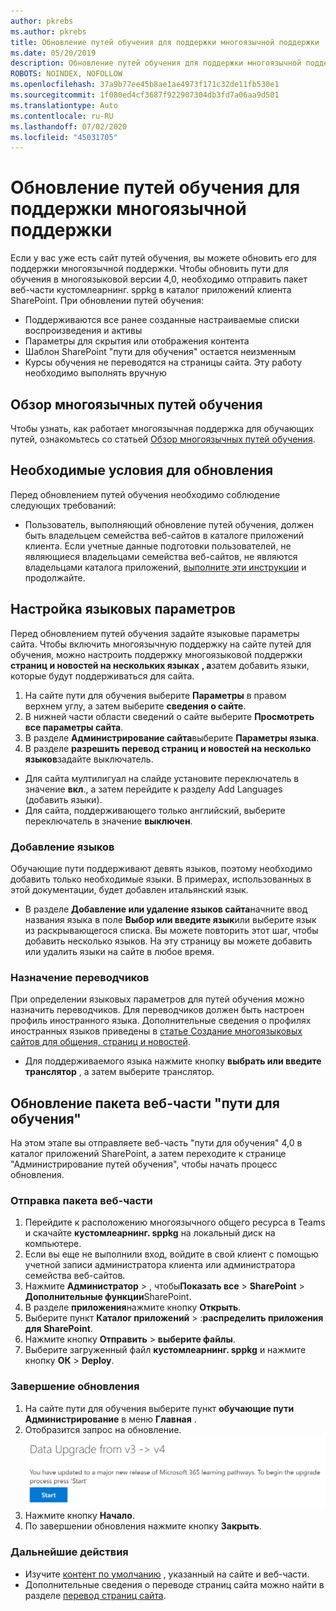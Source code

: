 ```yaml
---
author: pkrebs
ms.author: pkrebs
title: Обновление путей обучения для поддержки многоязычной поддержки
ms.date: 05/20/2019
description: Обновление путей обучения для поддержки многоязычной поддержки
ROBOTS: NOINDEX, NOFOLLOW
ms.openlocfilehash: 37a9b77ee45b8ae1ae4973f171c32de11fb530e1
ms.sourcegitcommit: 1f080ed4cf3687f922907304db3fd7a06aa9d501
ms.translationtype: Auto
ms.contentlocale: ru-RU
ms.lasthandoff: 07/02/2020
ms.locfileid: "45031705"
---
```

# <a name="update-learning-pathways-for-multilingual-support"></a>Обновление путей обучения для поддержки многоязычной поддержки
Если у вас уже есть сайт путей обучения, вы можете обновить его для поддержки многоязычной поддержки. Чтобы обновить пути для обучения в многоязыковой версии 4,0, необходимо отправить пакет веб-части кустомлеарнинг. sppkg в каталог приложений клиента SharePoint. При обновлении путей обучения:  

- Поддерживаются все ранее созданные настраиваемые списки воспроизведения и активы
- Параметры для скрытия или отображения контента
- Шаблон SharePoint "пути для обучения" остается неизменным
- Курсы обучения не переводятся на страницы сайта. Эту работу необходимо выполнять вручную

## <a name="read-the-learning-pathways-multilingual-overview"></a>Обзор многоязычных путей обучения
Чтобы узнать, как работает многоязычная поддержка для обучающих путей, ознакомьтесь со статьей [Обзор многоязычных путей обучения](custom_overview_ml.md). 

## <a name="prerequisites-to-update"></a>Необходимые условия для обновления
Перед обновлением путей обучения необходимо соблюдение следующих требований:
- Пользователь, выполняющий обновление путей обучения, должен быть владельцем семейства веб-сайтов в каталоге приложений клиента. Если учетные данные подготовки пользователей, не являющиеся владельцами семейства веб-сайтов, не являются владельцами каталога приложений, [выполните эти инструкции](addappadmin.md) и продолжайте. 

## <a name="set-language-settings"></a>Настройка языковых параметров 
Перед обновлением путей обучения задайте языковые параметры сайта. Чтобы включить многоязычную поддержку на сайте путей для обучения, можно настроить поддержку многоязыковой поддержки **страниц и новостей на нескольких языках** **, а**затем добавить языки, которые будут поддерживаться для сайта.
1.  На сайте пути для обучения выберите **Параметры** в правом верхнем углу, а затем выберите **сведения о сайте**.
2.  В нижней части области сведений о сайте выберите **Просмотреть все параметры сайта**.
3.  В разделе **Администрирование сайта**выберите **Параметры языка**.
4.  В разделе **разрешить перевод страниц и новостей на несколько языков**задайте выключатель. 
- Для сайта мултилигуал на слайде установите переключатель в значение **вкл**., а затем перейдите к разделу Add Languages (добавить языки). 
- Для сайта, поддерживающего только английский, выберите переключатель в значение **выключен**.

### <a name="add-languages"></a>Добавление языков
Обучающие пути поддерживают девять языков, поэтому необходимо добавить только необходимые языки. В примерах, использованных в этой документации, будет добавлен итальянский язык. 
- В разделе **Добавление или удаление языков сайта**начните ввод названия языка в поле **Выбор или введите язык**или выберите язык из раскрывающегося списка. Вы можете повторить этот шаг, чтобы добавить несколько языков. На эту страницу вы можете добавить или удалить языки на сайте в любое время.
 
### <a name="assign-translators"></a>Назначение переводчиков
При определении языковых параметров для путей обучения можно назначить переводчиков. Для переводчиков должен быть настроен профиль иностранного языка. Дополнительные сведения о профилях иностранных языков приведены в [статье Создание многоязыковых сайтов для общения, страниц и новостей](https://support.office.com/article/2bb7d610-5453-41c6-a0e8-6f40b3ed750c).  
- Для поддерживаемого языка нажмите кнопку **выбрать или введите транслятор** , а затем выберите транслятор. 

## <a name="update-the-learning-pathways-web-part-package"></a>Обновление пакета веб-части "пути для обучения"
На этом этапе вы отправляете веб-часть "пути для обучения" 4,0 в каталог приложений SharePoint, а затем переходите к странице "Администрирование путей обучения", чтобы начать процесс обновления.

### <a name="upload-the-web-part-package"></a>Отправка пакета веб-части
1.  Перейдите к расположению многоязычного общего ресурса в Teams и скачайте **кустомлеарнинг. sppkg** на локальный диск на компьютере. 
2.  Если вы еще не выполнили вход, войдите в свой клиент с помощью учетной записи администратора клиента или администратора семейства веб-сайтов. 
3.  Нажмите **Администратор**  >  , чтобы**Показать все**  >  **SharePoint**  >  **Дополнительные функции**SharePoint. 
4.  В разделе **приложения**нажмите кнопку **Открыть**. 
5.  Выберите пункт **Каталог приложений**  >  :**распределить приложения для SharePoint**. 
6.  Нажмите кнопку **Отправить**  >  **выберите файлы**. 
7.  Выберите загруженный файл **кустомлеарнинг. sppkg** и нажмите кнопку **ОК**  >  **Deploy**. 

### <a name="complete-the-update"></a>Завершение обновления
1.  На сайте пути для обучения выберите пункт **обучающие пути Администрирование** в меню **Главная** . 
2.  Отобразится запрос на обновление. 
![custom_update_adminprompt_ml.png](media/custom_update_adminprompt_ml.png)
3.  Нажмите кнопку **Начало**. 
4. По завершении обновления нажмите кнопку **Закрыть**. 

### <a name="next-steps"></a>Дальнейшие действия
- Изучите [контент по умолчанию](custom_exploresite.md) , указанный на сайте и веб-части.
- Дополнительные сведения о переводе страниц сайта можно найти в разделе [перевод страниц сайта](custom_translate_page_ml.md). 

